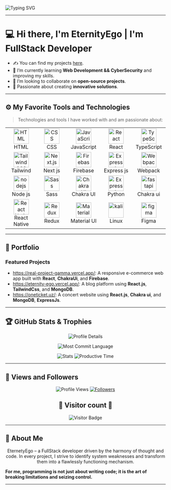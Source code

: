 ![Typing SVG](https://readme-typing-svg.herokuapp.com?font=Fira+Code&color=3A9CDF&size=30&weight=700&lines=Hi+there,+I'm+Lazizbek+Abdullayev;I'm+EternityEgo!)

---

#  💻 Hi there, I'm EternityEgo | I'm FullStack Developer   
- ✍ You can find my projects [here](#portfolio).  
- 🌱 I’m currently learning **Web Development && CyberSecurity** and improving my skills.  
- 👯 I’m looking to collaborate on **open-source projects**.  
- 🚀 Passionate about creating **innovative solutions**.

---

## ⚙️ My Favorite Tools and Technologies

> Technologies and tools I have worked with and am passionate about:

<table align="center">
  <tr>
    <td align="center" width="96"><img src="https://skillicons.dev/icons?i=html" width="48" alt="HTML" /><br>HTML</td>
    <td align="center" width="96"><img src="https://skillicons.dev/icons?i=css" width="48" alt="CSS" /><br>CSS</td>
    <td align="center" width="96"><img src="https://skillicons.dev/icons?i=js" width="48" alt="JavaScript" /><br>JavaScript</td>
    <td align="center" width="96"><img src="https://skillicons.dev/icons?i=react" width="48" alt="React" /><br>React</td>
    <td align="center" width="96"><img src="https://skillicons.dev/icons?i=ts" width="48" alt="TypeScript" /><br>TypeScript</td>
  </tr>
  <tr>
    <td align="center" width="96"><img src="https://skillicons.dev/icons?i=tailwind" width="48" alt="Tailwind CSS" /><br>Tailwind</td>
    <td align="center" width="96"><img src="https://skillicons.dev/icons?i=nextjs" width="48" alt="Next.js" /><br>Next js</td>
    <td align="center" width="96"><img src="https://skillicons.dev/icons?i=firebase" width="48" alt="Firebase" /><br>Firebase</td>
    <td align="center" width="96"><img src="https://skillicons.dev/icons?i=express" width="48" alt="Express.js" /><br>Express js</td>
    <td align="center" width="96"><img src="https://skillicons.dev/icons?i=webpack" width="48" alt="Webpack" /><br>Webpack</td>
  </tr>
  <tr>
    <td align="center" width="96"><img src="https://skillicons.dev/icons?i=nodejs" width="48" alt="nodejs" /><br>Node js</td>
    <td align="center" width="96"><img src="https://skillicons.dev/icons?i=sass" width="48" alt="Sass" /><br>Sass</td>
    <td align="center" width="96"><img src="https://files.raycast.com/7oaucgd6fh2sjztkc0q999qoyfy4" width="48" alt="Chakra UI" /><br>Chakra UI</td>
    <td align="center" width="96"><img src="https://skillicons.dev/icons?i=py" width="48" alt="Express.js" /><br>Python</td>
    <td align="center" width="96"><img src="https://skillicons.dev/icons?i=fastapi" width="48" alt="fastapi" /><br>Chakra ui</td>
  </tr>
  <tr>
    <td align="center" width="96"><img src="https://cdn.worldvectorlogo.com/logos/react-native-1.svg" width="48" alt="React Native" /><br>React Native</td>
    <td align="center" width="96"><img src="https://skillicons.dev/icons?i=redux" width="48" alt="Redux" /><br>Redux</td>
    <td align="center" width="96"><img src="https://skillicons.dev/icons?i=materialui" width="48" alt="Material" /><br>Material UI</td>
    <td align="center" width="96"><img src="https://skillicons.dev/icons?i=kali" width="48" alt="kali" /><br>Linux</td>
    <td align="center" width="96"><img src="https://skillicons.dev/icons?i=figma" width="48" alt="figma" /><br>Figma</td>
  </tr>
</table>

---

## 📂 Portfolio

### Featured Projects  
- https://real-project-gamma.vercel.app/: A responsive e-commerce web app built with **React**, **ChakraUi**, and **Firebase**.  
- https://eternity-ego.vercel.app/: A blog platform using **React.js**, **TailwindCss**, and **MongoDB**.
- https://oneticket.uz/: A concert website using **React.js**, **Chakra ui**, and **MongoDB**, **ExpressJs**.
  
---
## 🏆 GitHub Stats & Trophies

<p align="center">
  <img src="http://github-profile-summary-cards.vercel.app/api/cards/profile-details?username=EternetyEgo&theme=github_dark" alt="Profile Details" />
</p>

<p align="center">
  <img src="http://github-profile-summary-cards.vercel.app/api/cards/repos-per-language?username=EternetyEgo&theme=github_dark" alt="Most Commit Language" />
</p>

<p align="center">
  <img src="http://github-profile-summary-cards.vercel.app/api/cards/stats?username=EternetyEgo&theme=github_dark" alt="Stats" />
  <img src="http://github-profile-summary-cards.vercel.app/api/cards/productive-time?username=EternetyEgo&theme=github_dark&utcOffset=8" alt="Productive Time" />
</p>

---

## 👀 Views and Followers  

<p align="center">
  <img src="https://komarev.com/ghpvc/?username=EternetyEgo&color=gray&style=flat" alt="Profile Views" />
  <a href="https://github.com/EternetyEgo?tab=followers">
    <img src="https://img.shields.io/github/followers/EternetyEgo?label=Follow&style=social&color=blue" alt="Followers" />
  </a>
</p>

<div align="center">
  <h2 align="center">💛 Visitor count 💛</h2>
  <img src="https://visitor-badge.glitch.me/badge?page_id=EternetyEgo" alt="Visitor Badge" />
</div>

---

## 📜 About Me

<p align="center">
EternetyEgo – a FullStack developer driven by the harmony of thought and code. In every project,
I strive to identify system weaknesses and transform them into a flawlessly functioning mechanism.

**For me, programming is not just about writing code; it is the art of breaking limitations and seizing control.**
</p>

---

